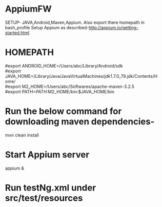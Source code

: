 # AppiumFW

SETUP- JAVA,Android,Maven,Appium. Also export there homepath in bash_profile
Setup Appium as described-http://appium.io/getting-started.html


# HOMEPATH
#export ANDROID_HOME=/Users/abc/Library/Android/sdk                                                     
#export JAVA_HOME=/Library/Java/JavaVirtualMachines/jdk1.7.0_79.jdk/Contents/Home/                    
#export M2_HOME=/Users/abc/Softwares/apache-maven-3.2.5                                                       
#export PATH=${PATH}:$M2_HOME/bin:$JAVA_HOME/bin                                              

# Run the below command for downloading maven dependencies-
mvn clean install 

# Start Appium server
appium &

# Run testNg.xml under src/test/resources
